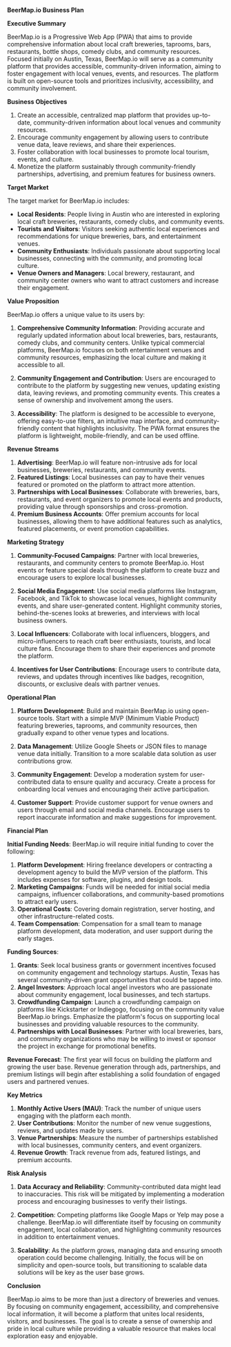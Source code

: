 **BeerMap.io Business Plan**

**Executive Summary**

BeerMap.io is a Progressive Web App (PWA) that aims to provide comprehensive information about local craft breweries, taprooms, bars, restaurants, bottle shops, comedy clubs, and community resources. Focused initially on Austin, Texas, BeerMap.io will serve as a community platform that provides accessible, community-driven information, aiming to foster engagement with local venues, events, and resources. The platform is built on open-source tools and prioritizes inclusivity, accessibility, and community involvement.

**Business Objectives**

1. Create an accessible, centralized map platform that provides up-to-date, community-driven information about local venues and community resources.  
2. Encourage community engagement by allowing users to contribute venue data, leave reviews, and share their experiences.  
3. Foster collaboration with local businesses to promote local tourism, events, and culture.  
4. Monetize the platform sustainably through community-friendly partnerships, advertising, and premium features for business owners.

**Target Market**

The target market for BeerMap.io includes:

- **Local Residents**: People living in Austin who are interested in exploring local craft breweries, restaurants, comedy clubs, and community events.  
- **Tourists and Visitors**: Visitors seeking authentic local experiences and recommendations for unique breweries, bars, and entertainment venues.  
- **Community Enthusiasts**: Individuals passionate about supporting local businesses, connecting with the community, and promoting local culture.  
- **Venue Owners and Managers**: Local brewery, restaurant, and community center owners who want to attract customers and increase their engagement.

**Value Proposition**

BeerMap.io offers a unique value to its users by:

1. **Comprehensive Community Information**: Providing accurate and regularly updated information about local breweries, bars, restaurants, comedy clubs, and community centers. Unlike typical commercial platforms, BeerMap.io focuses on both entertainment venues and community resources, emphasizing the local culture and making it accessible to all.  
     
2. **Community Engagement and Contribution**: Users are encouraged to contribute to the platform by suggesting new venues, updating existing data, leaving reviews, and promoting community events. This creates a sense of ownership and involvement among the users.  
     
3. **Accessibility**: The platform is designed to be accessible to everyone, offering easy-to-use filters, an intuitive map interface, and community-friendly content that highlights inclusivity. The PWA format ensures the platform is lightweight, mobile-friendly, and can be used offline.

**Revenue Streams**

1. **Advertising**: BeerMap.io will feature non-intrusive ads for local businesses, breweries, restaurants, and community events.  
2. **Featured Listings**: Local businesses can pay to have their venues featured or promoted on the platform to attract more attention.  
3. **Partnerships with Local Businesses**: Collaborate with breweries, bars, restaurants, and event organizers to promote local events and products, providing value through sponsorships and cross-promotion.  
4. **Premium Business Accounts**: Offer premium accounts for local businesses, allowing them to have additional features such as analytics, featured placements, or event promotion capabilities.

**Marketing Strategy**

1. **Community-Focused Campaigns**: Partner with local breweries, restaurants, and community centers to promote BeerMap.io. Host events or feature special deals through the platform to create buzz and encourage users to explore local businesses.  
     
2. **Social Media Engagement**: Use social media platforms like Instagram, Facebook, and TikTok to showcase local venues, highlight community events, and share user-generated content. Highlight community stories, behind-the-scenes looks at breweries, and interviews with local business owners.  
     
3. **Local Influencers**: Collaborate with local influencers, bloggers, and micro-influencers to reach craft beer enthusiasts, tourists, and local culture fans. Encourage them to share their experiences and promote the platform.  
     
4. **Incentives for User Contributions**: Encourage users to contribute data, reviews, and updates through incentives like badges, recognition, discounts, or exclusive deals with partner venues.

**Operational Plan**

1. **Platform Development**: Build and maintain BeerMap.io using open-source tools. Start with a simple MVP (Minimum Viable Product) featuring breweries, taprooms, and community resources, then gradually expand to other venue types and locations.  
     
2. **Data Management**: Utilize Google Sheets or JSON files to manage venue data initially. Transition to a more scalable data solution as user contributions grow.  
     
3. **Community Engagement**: Develop a moderation system for user-contributed data to ensure quality and accuracy. Create a process for onboarding local venues and encouraging their active participation.  
     
4. **Customer Support**: Provide customer support for venue owners and users through email and social media channels. Encourage users to report inaccurate information and make suggestions for improvement.

**Financial Plan**

**Initial Funding Needs**: BeerMap.io will require initial funding to cover the following:

1. **Platform Development**: Hiring freelance developers or contracting a development agency to build the MVP version of the platform. This includes expenses for software, plugins, and design tools.  
2. **Marketing Campaigns**: Funds will be needed for initial social media campaigns, influencer collaborations, and community-based promotions to attract early users.  
3. **Operational Costs**: Covering domain registration, server hosting, and other infrastructure-related costs.  
4. **Team Compensation**: Compensation for a small team to manage platform development, data moderation, and user support during the early stages.

**Funding Sources**:

1. **Grants**: Seek local business grants or government incentives focused on community engagement and technology startups. Austin, Texas has several community-driven grant opportunities that could be tapped into.  
2. **Angel Investors**: Approach local angel investors who are passionate about community engagement, local businesses, and tech startups.  
3. **Crowdfunding Campaign**: Launch a crowdfunding campaign on platforms like Kickstarter or Indiegogo, focusing on the community value BeerMap.io brings. Emphasize the platform's focus on supporting local businesses and providing valuable resources to the community.  
4. **Partnerships with Local Businesses**: Partner with local breweries, bars, and community organizations who may be willing to invest or sponsor the project in exchange for promotional benefits.

**Revenue Forecast**: The first year will focus on building the platform and growing the user base. Revenue generation through ads, partnerships, and premium listings will begin after establishing a solid foundation of engaged users and partnered venues.

**Key Metrics**

1. **Monthly Active Users (MAU)**: Track the number of unique users engaging with the platform each month.  
2. **User Contributions**: Monitor the number of new venue suggestions, reviews, and updates made by users.  
3. **Venue Partnerships**: Measure the number of partnerships established with local businesses, community centers, and event organizers.  
4. **Revenue Growth**: Track revenue from ads, featured listings, and premium accounts.

**Risk Analysis**

1. **Data Accuracy and Reliability**: Community-contributed data might lead to inaccuracies. This risk will be mitigated by implementing a moderation process and encouraging businesses to verify their listings.  
     
2. **Competition**: Competing platforms like Google Maps or Yelp may pose a challenge. BeerMap.io will differentiate itself by focusing on community engagement, local collaboration, and highlighting community resources in addition to entertainment venues.  
     
3. **Scalability**: As the platform grows, managing data and ensuring smooth operation could become challenging. Initially, the focus will be on simplicity and open-source tools, but transitioning to scalable data solutions will be key as the user base grows.

**Conclusion**

BeerMap.io aims to be more than just a directory of breweries and venues. By focusing on community engagement, accessibility, and comprehensive local information, it will become a platform that unites local residents, visitors, and businesses. The goal is to create a sense of ownership and pride in local culture while providing a valuable resource that makes local exploration easy and enjoyable.